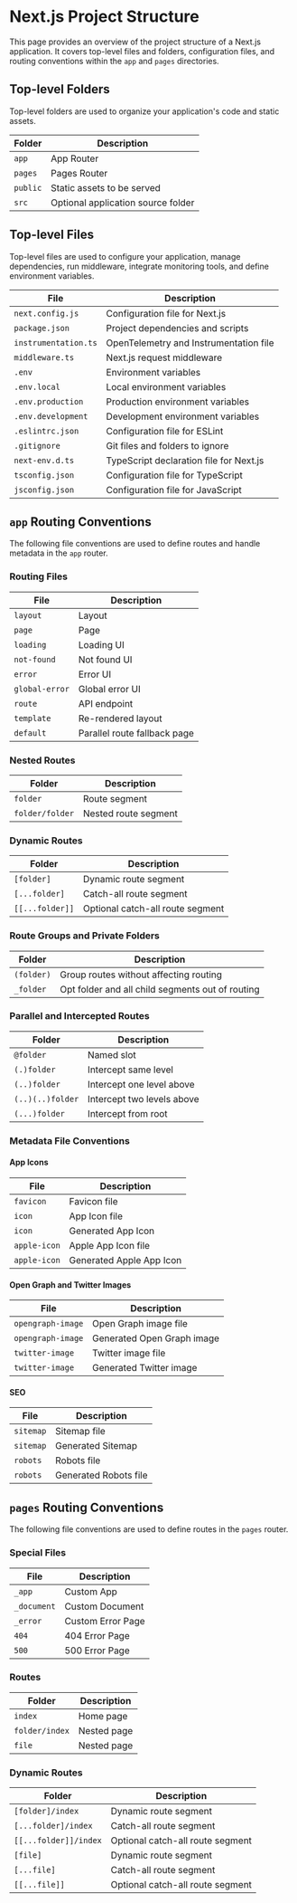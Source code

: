# Next.js Project Structure

This page provides an overview of the project structure of a Next.js application. It covers top-level files and folders, configuration files, and routing conventions within the `app` and `pages` directories.

## Top-level Folders

Top-level folders are used to organize your application's code and static assets.

| Folder | Description |
| --- | --- |
| `app` | App Router |
| `pages` | Pages Router |
| `public` | Static assets to be served |
| `src` | Optional application source folder |

## Top-level Files

Top-level files are used to configure your application, manage dependencies, run middleware, integrate monitoring tools, and define environment variables.

| File | Description |
| --- | --- |
| `next.config.js` | Configuration file for Next.js |
| `package.json` | Project dependencies and scripts |
| `instrumentation.ts` | OpenTelemetry and Instrumentation file |
| `middleware.ts` | Next.js request middleware |
| `.env` | Environment variables |
| `.env.local` | Local environment variables |
| `.env.production` | Production environment variables |
| `.env.development` | Development environment variables |
| `.eslintrc.json` | Configuration file for ESLint |
| `.gitignore` | Git files and folders to ignore |
| `next-env.d.ts` | TypeScript declaration file for Next.js |
| `tsconfig.json` | Configuration file for TypeScript |
| `jsconfig.json` | Configuration file for JavaScript |

## `app` Routing Conventions

The following file conventions are used to define routes and handle metadata in the `app` router.

### Routing Files

| File | Description |
| --- | --- |
| `layout` | Layout |
| `page` | Page |
| `loading` | Loading UI |
| `not-found` | Not found UI |
| `error` | Error UI |
| `global-error` | Global error UI |
| `route` | API endpoint |
| `template` | Re-rendered layout |
| `default` | Parallel route fallback page |

### Nested Routes

| Folder | Description |
| --- | --- |
| `folder` | Route segment |
| `folder/folder` | Nested route segment |

### Dynamic Routes

| Folder | Description |
| --- | --- |
| `[folder]` | Dynamic route segment |
| `[...folder]` | Catch-all route segment |
| `[[...folder]]` | Optional catch-all route segment |

### Route Groups and Private Folders

| Folder | Description |
| --- | --- |
| `(folder)` | Group routes without affecting routing |
| `_folder` | Opt folder and all child segments out of routing |

### Parallel and Intercepted Routes

| Folder | Description |
| --- | --- |
| `@folder` | Named slot |
| `(.)folder` | Intercept same level |
| `(..)folder` | Intercept one level above |
| `(..)(..)folder` | Intercept two levels above |
| `(...)folder` | Intercept from root |

### Metadata File Conventions

#### App Icons

| File | Description |
| --- | --- |
| `favicon` | Favicon file |
| `icon` | App Icon file |
| `icon` | Generated App Icon |
| `apple-icon` | Apple App Icon file |
| `apple-icon` | Generated Apple App Icon |

#### Open Graph and Twitter Images

| File | Description |
| --- | --- |
| `opengraph-image` | Open Graph image file |
| `opengraph-image` | Generated Open Graph image |
| `twitter-image` | Twitter image file |
| `twitter-image` | Generated Twitter image |

#### SEO

| File | Description |
| --- | --- |
| `sitemap` | Sitemap file |
| `sitemap` | Generated Sitemap |
| `robots` | Robots file |
| `robots` | Generated Robots file |

## `pages` Routing Conventions

The following file conventions are used to define routes in the `pages` router.

### Special Files

| File | Description |
| --- | --- |
| `_app` | Custom App |
| `_document` | Custom Document |
| `_error` | Custom Error Page |
| `404` | 404 Error Page |
| `500` | 500 Error Page |

### Routes

| Folder | Description |
| --- | --- |
| `index` | Home page |
| `folder/index` | Nested page |
| `file` | Nested page |

### Dynamic Routes

| Folder | Description |
| --- | --- |
| `[folder]/index` | Dynamic route segment |
| `[...folder]/index` | Catch-all route segment |
| `[[...folder]]/index` | Optional catch-all route segment |
| `[file]` | Dynamic route segment |
| `[...file]` | Catch-all route segment |
| `[[...file]]` | Optional catch-all route segment |